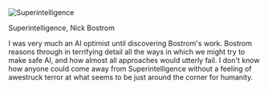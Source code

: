 <img src="https://images-na.ssl-images-amazon.com/images/I/81cHkXqlUrL.jpg" id="cover" alt="Superintelligence"/>
<p id="title">Superintelligence, Nick Bostrom</p>

I was very much an AI optimist until discovering Bostrom's work. Bostrom reasons through in terrifying detail all the ways in which we might try to make safe AI, and how almost all approaches would utterly fail. I don't know how anyone could come away from Superintelligence without a feeling of awestruck terror at what seems to be just around the corner for humanity.
